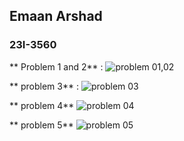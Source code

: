 ## Emaan Arshad
### 23I-3560

** Problem 1 and 2** :
![problem 01,02](https://github.com/emaan-arshad/Rep_02/assets/142867477/b4d4602b-6901-49f8-9ead-06681680f9fa)



** problem 3**  :
![problem 03](https://github.com/emaan-arshad/Rep_02/assets/142867477/506b426b-e007-4eed-968f-43e839b2e76d)




** problem 4**
![problem 04](https://github.com/emaan-arshad/Rep_02/assets/142867477/999f1566-ed78-4905-bc5b-588631799c62)



** problem 5**
![problem 05](https://github.com/emaan-arshad/Rep_02/assets/142867477/95cbbc14-218b-4a5c-9c16-b7a53a65738f)



